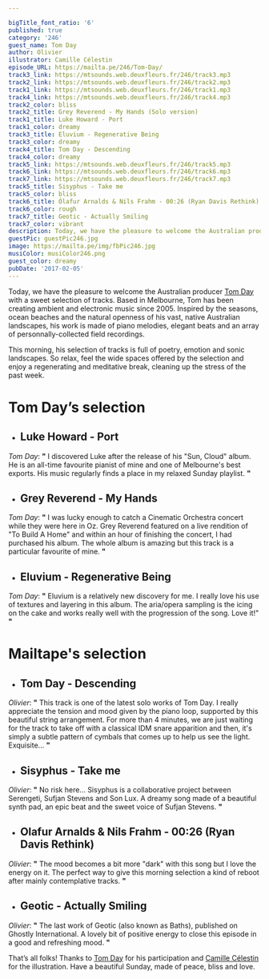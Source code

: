 ```yaml
---

bigTitle_font_ratio: '6'
published: true
category: '246'
guest_name: Tom Day
author: Olivier
illustrator: Camille Célestin
episode_URL: https://mailta.pe/246/Tom-Day/
track3_link: https://mtsounds.web.deuxfleurs.fr/246/track3.mp3
track2_link: https://mtsounds.web.deuxfleurs.fr/246/track2.mp3
track1_link: https://mtsounds.web.deuxfleurs.fr/246/track1.mp3
track4_link: https://mtsounds.web.deuxfleurs.fr/246/track4.mp3
track2_color: bliss
track2_title: Grey Reverend - My Hands (Solo version)
track1_title: Luke Howard - Port
track1_color: dreamy
track3_title: Eluvium - Regenerative Being
track3_color: dreamy
track4_title: Tom Day - Descending
track4_color: dreamy
track5_link: https://mtsounds.web.deuxfleurs.fr/246/track5.mp3
track6_link: https://mtsounds.web.deuxfleurs.fr/246/track6.mp3
track7_link: https://mtsounds.web.deuxfleurs.fr/246/track7.mp3
track5_title: Sisyphus - Take me
track5_color: bliss
track6_title: Ólafur Arnalds & Nils Frahm - 00:26 (Ryan Davis Rethink)
track6_color: rough
track7_title: Geotic - Actually Smiling
track7_color: vibrant
description: Today, we have the pleasure to welcome the Australian producer Tom Day for a sweet selection of tracks. Based in Melbourne, Tom has been creating ambient and electronic music since 2005. Inspired by seasons, ocean beaches and natural openness of large Australian landscapes, his work is made of piano melodies, elegant beats and an array of personnaly-collected field recordings.
guestPic: guestPic246.jpg
image: https://mailta.pe/img/fbPic246.jpg
musiColor: musiColor246.png
guest_color: dreamy
pubDate: '2017-02-05'
---
```

Today, we have the pleasure to welcome the Australian producer [Tom Day](http://music.tomday.me) with a sweet selection of tracks. Based in Melbourne, Tom has been creating ambient and electronic music since 2005. Inspired by the seasons, ocean beaches and the natural openness of his vast, native Australian landscapes, his work is made of piano melodies, elegant beats and an array of personnally-collected field recordings.

<p>This morning, his selection of tracks is full of poetry, emotion and sonic landscapes. So relax, feel the wide spaces offered by the selection and enjoy a regenerating and meditative break, cleaning up the stress of the past week.


# **Tom Day’s selection**

+ ## Luke Howard - Port
_Tom Day_: **"** I discovered Luke after the release of his "Sun, Cloud" album. He is an all-time favourite pianist of mine and one of Melbourne's best exports. His music regularly finds a place in my relaxed Sunday playlist. **"** 

+ ## Grey Reverend - My Hands
_Tom Day_: **"** I was lucky enough to catch a Cinematic Orchestra concert while they were here in Oz. Grey Reverend featured on a live rendition of "To Build A Home" and within an hour of finishing the concert, I had purchased his album. The whole album is amazing but this track is a particular favourite of mine. **"** 

+ ## Eluvium - Regenerative Being
_Tom Day_: **"** Eluvium is a relatively new discovery for me. I really love his use of textures and layering in this album. The aria/opera sampling is the icing on the cake and works really well with the progression of the song. Love it!" **"** 


# Mailtape's selection

+ ## Tom Day - Descending
_Olivier_: **"** This track is one of the latest solo works of Tom Day. I really appreciate the tension and mood given by the piano loop, supported by this beautiful string arrangement. For more than 4 minutes, we are just waiting for the track to take off with a classical IDM snare apparition and then, it's simply a subtle pattern of cymbals that comes up to help us see the light. Exquisite... **"**  

+ ## Sisyphus - Take me

_Olivier_: **"** No risk here… Sisyphus is a collaborative project between Serengeti, Sufjan Stevens and Son Lux. A dreamy song made of a beautiful synth pad, an epic beat and the sweet voice of Sufjan Stevens. **"** 

+ ## Olafur Arnalds & Nils Frahm - 00:26 (Ryan Davis Rethink)
_Olivier_: **"** The mood becomes a bit more "dark" with this song but I love the energy on it. The perfect way to give this morning selection a kind of reboot after mainly contemplative tracks. **"** 

+ ## Geotic - Actually Smiling
_Olivier_: **"** The last work of Geotic (also known as Baths), published on Ghostly International. A lovely bit of positive energy to close this episode in a good and refreshing mood. **"** 


That’s all folks! Thanks to [Tom Day](https://www.facebook.com/tomdaymusicaus/ "Tom Day's Facebook page") for his participation and [Camille Célestin](http://www.slipontherock.com "Camille Celestin's Portfolio") for the illustration. Have a beautiful Sunday, made of peace, bliss and love.

